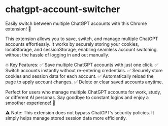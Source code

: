 # chatgpt-account-switcher
Easily switch between multiple ChatGPT accounts with this Chrome extension! 🚀

This extension allows you to save, switch, and manage multiple ChatGPT accounts effortlessly. It works by securely storing your cookies, localStorage, and sessionStorage, enabling seamless account switching without the hassle of logging in and out manually.

🔥 Key Features:
✅ Save multiple ChatGPT accounts with just one click.
✅ Switch accounts instantly without re-entering credentials.
✅ Securely store cookies and session data for each account.
✅ Automatically reload the page to apply account changes.
✅ Delete or clear saved accounts anytime.

Perfect for users who manage multiple ChatGPT accounts for work, study, or different AI personas. Say goodbye to constant logins and enjoy a smoother experience! 🎉

⚠️ Note: This extension does not bypass ChatGPT’s security policies. It simply helps manage stored session data more efficiently.


